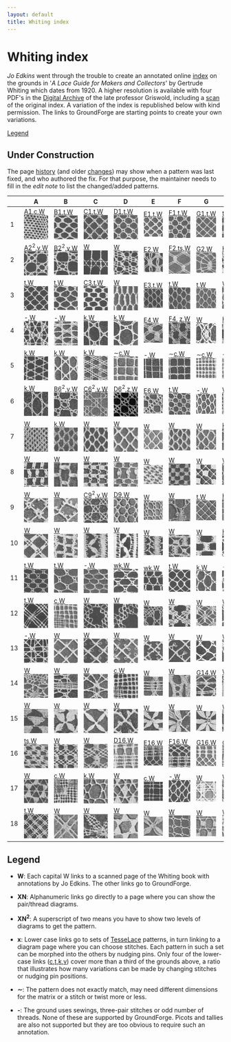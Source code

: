 ```yaml
---
layout: default
title: Whiting index
---
```


Whiting index
=============

*Jo Edkins* went through the trouble to create an annotated online [index] on the grounds in
'_A Lace Guide for Makers and Collectors_' by Gertrude Whiting which dates from 1920. A higher resolution is available with four PDF's in the [Digital Archive] of the late professor Griswold,
including a [scan] of the original index. A variation of the index is republished below with kind permission. The links to GroundForge are starting points to create your own variations.

[Legend](#legend)


Under Construction
------------------

The page [history](https://github.com/d-bl/GroundForge/commits/master/docs/help/Whiting-Index.md)
(and older [changes](https://github.com/d-bl/GroundForge/wiki/Whiting-Index/_history))
may show when a pattern was last fixed, and who authored the fix.
For that purpose, the maintainer needs to fill in the _edit note_ to list the changed/added patterns.


[c]: /GroundForge/sheet.html?patch=88%0A11;bricks&patch=66%0A22;bricks&patch=88%0A99%0A11%0A00;bricks&patch=66%0A11%0A88%0A22;bricks&patch=66%0A99%0A22%0A00;bricks
[t]: /GroundForge/sheet.html?patch=53%0A53%0A53%0A5-;bricks&patch=5663%0A5663;checker&patch=53%0A5-;bricks&patch=563%0A563%0A563;checker&patch=53%0A53;checker&patch=5632%0A5632;checker&patch5353%0A5353;bricks&patch=5-%0A-5;checker&patch=5353%0A5353%0A5-5-%0A-5-5;checker&patch=5632%0A56-2%0A5-5-%0A-535;checker&patch=53%0A5-%0A-5%0A5-;bricks&patch=44%0A77%0A44%0A77;bricks&patch=44%0A44%0A77%0A77;bricks&patch=66%0A88%0A66%0A11;bricks&patch=66%0A66%0A88%0A11;checker&patch=66%0A66%0A99%0A00;checker&patch=6;checker&patch=566-%0A66-5%0A6-56%0A-566;checker
[v]: /GroundForge/sheet.html?patch=5831%0A-4-7;bricks&patch=-437%0A34-7;bricks&patch=4830%0A--77;bricks
[k]: /GroundForge/sheet.html?patch=B-C-%0A---5%0AC-B-%0A-5--;checker&patch=5831%0A-4-7;checker&patch=68%0A-4;checker&patch=-4-7%0A5---%0A-C-B%0A3158;bricks&patch=5-O-E-%0A-E-5-O%0A5-O-E-;bricks
[wk]: /GroundForge/sheet.html?patch=6868%0A-4-4%0A2121%0A-7-7;checker&patch=L-O-L-O-%0A---5---5%0AH-E-H-E-%0A-5---5--;bricks
[ts]: /GroundForge/sheet.html?patch=5-5-%0A-5--%0AB-C-%0A-5-5;bricks&patch=5632%0A34-7;bricks&patch=256-%0A---5%0AC3B-;bricks&patch=4373%0A5-53;bricks
[z]: /GroundForge/sheet.html?patch=1483%0A8-48;bricks&patch=C-B-%0A-5--%0AB8D-%0A-4--;bricks&patch=-48-%0AB--2%0A8-B8;bricks&patch=-4--%0AB-C3%0A8-48;bricks

[A1]: /GroundForge/?m=88%0A11;bricks;7;5;0;0&s1=ct
[B1]: /GroundForge/?m=5-;bricks;7;5;0;0&s1=ctctpctct
[C1]: /GroundForge/?m=5-;bricks;7;5;0;0&s1=ctpct
[D1]: /GroundForge/?m=5-;bricks;7;5;0;0&s1=cttpctt
[E1]: /GroundForge/?m=5-;bricks;7;5;0;0&s1=ctpcttt
[F1]: /GroundForge/?m=5-;bricks;7;5;0;0&s1=cttpcttt
[G1]: /GroundForge/?m=5-;bricks;7;5;0;0&s1=cttt

[A2]: /GroundForge/?m=-5%3Bbricks%3B7%3B5%3B0%3B0&s1=A1%3Dctct&s2=ctct%20A14%3Dct%20A15%3Dct&s3=
[B2]: /GroundForge/?m=-5%3Bbricks%3B7%3B5%3B0%3B0&s1=ctct&s2=ctct&s3=
[E2]: /GroundForge/?m=5---5---%0A-CD632AB%0A5666-222%3Bbricks%3B24%3B24%3B0%3B0&s1=ctc%20C2%3Dctctttctc%20A3%3Dctclll%20B1%3Dctclll%20E3%3Dctcrrr%20D1%3Dctcrrr%20G2%3Dctctctc&s2=&s3=
[F2]: /GroundForge/?m=-5--%0AB-C-%0A-5-5%0A5-5-%3Bbricks%3B24%3B24%3B0%3B0&s1=ctc%20B3%3Dctcttctc%20A4%3Dctcll%20D1%3Dctctt%20%20C4%3Dctcrr&s2=&s3=
[G2]: /GroundForge/?m=5----5----%0A-CDD632AAB%0A5666632222%0A5666632222%0A56666-2222%3Bbricks%3B24%3B24%3B0%3B0&s1=ctct%20C1%3Dctc%20G2%3Dctc%20I2%3Dctc%20F3%3Dctc%20J3%3Dctc%20H2%3Dctc%20G3%3Dctc%20I3%3Dctc%20G5%3Dctc%20I5%3Dctc%20H1%3Dctc%20H4%3Dcttc%20F5%3Dctcl%20G1%3Dctcl%20J5%3Dctcr%20I1%3Dctcr&s2=&s3=
[H2]: /GroundForge/?m=5---5---%0A-CD632AB%0A56663222%0A5666-222%3Bbricks%3B24%3B24%3B0%3B0&s1=cttctt%20C2%3Dctctt%20C4%3Dctc%20F1%3Dctc%20E2%3Dctc%20H1%3Dctc%20G1%3Dctc%20F2%3Dctc%20A2%3Dctc%20H2%3Dctc%20G3%3Dctcctc%20F4%3Dctc%20H4%3Dctc%20C1%3Dctc%20E4%3Dctcll%20%20B1%3Dctcll%20A4%3Dctcrr%20D1%3Dctcrr&s2=cross%3Dctc%20twist%3Dctc&s3=

[C3]: /GroundForge/?m=5-;bricks;7;5;0;0&s1=ctctpctctt
[E3]: /GroundForge/?m=-5%3Bbricks%3B7%3B5%3B0%3B0&s1=A1%3Dctt&s2=&s3=

[E4]: /GroundForge/?m=-5----%0AB-CD-A%0A256-5-%0A-5-535%0A5-56-2%3Bbricks%3B24%3B24%3B0%3B0&s1=ctc%20A4%3Dctctctc%20C5%3Dctcrr%20B1%3Dctcrr%20E5%3Dctcll%20F1%3Dctcll%20D2%3Dctctt&s2=&s3=
[F4]: /GroundForge/?m=1483%0A8-48%3Bbricks%3B16%3B16%3B0%3B0&s1=ctc%20A2%3Dctcllctc%20C2%3Dctcrrctc
[H4]: /GroundForge/?m=5-25-56-%0A-5--5--5%0A5-C6-2B-%3Bbricks%3B16%3B16%3B0%3B0&s1=ctc%20G3%3Dctcttctc%20A1%3Dctcll%20B2%3Dctcll%20E1%3Dctcrr%20D2%3Dctcrr&s2=&s3=

[C6]: /GroundForge/?m=-5%3Bbricks%3B7%3B5%3B0%3B0&s1=A1%3Dctct&s2=ct%20A10%3Dctct%20A13%3Dctct&s3=
[B6]: /GroundForge/?m=-5%3Bbricks%3B7%3B5%3B0%3B0&s1=ctct&s2=cttctt&s3=
[D6]: /GroundForge/?m=-5%3Bbricks%3B7%3B5%3B0%3B0&s1=crclct&s2=ct%20A10%3Dctct%20A11%3Dctct%20A13%3Dctct%20A14%3Dctct&s3=
[E6]: /GroundForge/?m=1488-483%208-483148%20831488-4%20488-4831%3Bbricks%3B12%3B10%3B0%3B0&s1=ct%20F3%3Dctct%20E4%3Dctct%20G4%3Dctct%20B1%3Dctct%20H1%3Dctct%20C4%3Dctct%20A2%3Dctct%20H3%3Dctct%20B3%3Dctct%20A4%3Dctct%20D1%3Dctct%20C2%3Dctct%20E2%3Dctct%20D3%3Dctct%20F1%3Dctct%20G4%3Dctct%20G2%3Dctct&s2=&s3=

[C9]: /GroundForge/?m=-5%3Bbricks%3B7%3B5%3B0%3B0&s1=ctct&s2=ctcttt&s3=
[D9]: /GroundForge/?m=5-%0A-5%3Bchecker%3B8%3B8%3B0%3B0&s1=A1%3Dctctt%20B2%3Dctt&s2=&s3=
[H9]: /GroundForge/?m=5-;bricks;7;7;0;0&s1=ctcttptctcttt

[H10]: /GroundForge/?m=54---7%2C%20-79-04%2C%205-158-%2C%20-5-5-5%2C%205-535-%2C%20-24-76%3Bchecker%3B18%3B18%3B0%3B0&s1=ctct%20A1%3Dctcttt%20F2%3Dctctrr%20B2%3Dctctll%20D2%3DA5%3Dctctctct%20C4%3DE4%3Dctctt%20E6%3DC6%3Dtctct&s2=cross%3Dctc%20twist%3Dctc&s3=

[G14]: /GroundForge/?m=5-%0A12%0A88%0A4-%3Bbricks%3B16%3B11%3B0%3B0&s1=ctc%20A2%3Dctctt%20B4%3Dctcll%20B1%3Dctcrr&s2=&s3=

[D16]: /GroundForge/?m=-5-%0AE-2%0A8-M%0AF-1%0A8-M%3Bchecker%3B16%3B16%3B0%3B0&s1=ctc%20A5%3Dctcll%20C1%3Dctcrr%20A2%3Dctcll%0AC3%3Dctcrr&s2=&s3=
[E16]: /GroundForge/?m=-5-L-H%0AH-E-21%0A-O8-M8%0A-1F-1F%0A-M86-M%0A5-4-K-%3Bchecker%3B16%3B16%3B0%3B0&s1=C6%3Dctcll%20F6%3Dctcll%20E1%3Dctcrr%20B1%3Dctcrr%20C2%3Dctcll%20F2%3Dctcll%20D3%3Dctcrr%20B3%3Dctcrr%20E4%3Dtctct%20B5%3Dtctct&s2=&s3=
[F16]: /GroundForge/?m=5-%0A-5%0A5-%0A12%0A99%0A11%0A66%0A4-%3Bbricks%3B19%3B9%3B0%3B0&s1=ctc%20B7%3Dtctct%20A8%3Dctct%20B2%3Dctcll%20B3%3Dctcrr%20A4%3Dctcll%20B5%3Dctcrr&s2=&s3=
[G16]: /GroundForge/?m=5-%0A-5%0A5-%0A12%0A88%0A4-%3Bbricks%3B16%3B9%3B0%3B0&s1=ctc%20A6%3Dctctt%20B5%3Dctctt%20B2%3Dctcll%20B3%3Dctcrr%20A4%3Dctctt%20&s2=&s3=

|   | A | B | C | D | E | F | G | H |
|---|---|---|---|---|---|---|---|---|
|  1 | [A1],[c],[W][P70]![](w/page70a.gif) | [B1],[t],[W][P94]![](w/page94a.gif) | [C1],[t],[W][P114]![](w/page114a.gif) | [D1],[t],[W][P134]![](w/page134a.gif) | [E1],[t],[W][P155]![](w/page155a.gif) | [F1],[t],[W][P177]![](w/page177a.gif) | [G1],[t],[W][P198]![](w/page198a.gif) | [t],[W][P219]![](w/page219a.gif) |
|  2 | [A2]<sup>2</sup>,[v],[W][P71]![](w/page71a.gif) | [B2]<sup>2</sup>,[v],[W][P95]![](w/page95a.gif) | [W][P115]![](w/page115a.gif) | [W][P135]![](w/page135a.gif) | [E2],[W][P156]![](w/page156a.gif) | [F2],[ts],[W][P178]![](w/page178a.gif) | [G2],[W][P199]![](w/page199a.gif) | [H2],[W][P220]![](w/page220a.gif) |
|  3 | [t],[W][P73]![](w/page73a.gif) | [t],[W][P96]![](w/page96a.gif) | [C3],[t],[W][P117]![](w/page117a.gif) | [W][P136]![](w/page136a.gif) | [E3],[t],[W][P157]![](w/page157a.gif) | [t],[W][P179]![](w/page179a.gif) | [t],[W][P200]![](w/page200a.gif) | [W][P221]![](w/page221a.gif) |
|  4 | -,[W][P74]![](w/page74a.gif) | -,[W][P97]![](w/page97a.gif) | [k],[W][P118]![](w/page118a.gif) | [k],[W][P137]![](w/page137a.gif) | [E4],[W][P158]![](w/page158a.gif) | [F4], [z],[W][P180]![](w/page180a.gif) | [W][P201]![](w/page201a.gif) | [H4],[v],[W][P222]![](w/page222a.gif) |
|  5 | [k],[W][P75]![](w/page75a.gif) | [k],[W][P98]![](w/page98a.gif) | [k],[W][P119]![](w/page119a.gif) | &sim;[c],[W][P138]![](w/page138a.gif) | -,[W][P159]![](w/page159a.gif) | &sim;[c],[W][P181]![](w/page181a.gif) | &sim;[c],[W][P203]![](w/page203a.gif) | &sim;[c],[W][P224]![](w/page224a.gif) |
|  6 | [k],[W][P76]![](w/page76a.gif) | [B6]<sup>2</sup>,[v],[W][P99]![](w/page99a.gif) | [C6]<sup>2</sup>,[v],[W][P120]![](w/page120a.gif) | [D6]<sup>2</sup>,[z],[W][P139]![](w/page139a.gif) | [E6],[W][P160]![](w/page160a.gif) | [t],[W][P182]![](w/page182a.gif) | -,[W][P204]![](w/page204a.gif) | [W][P225]![](w/page225a.gif) |
|  7 | [W][P77]![](w/page77a.gif) | [k],[W][P100]![](w/page100a.gif) | [W][P121]![](w/page121a.gif) | [W][P140]![](w/page140a.gif) | [W][P161]![](w/page161a.gif) | [W][P183]![](w/page183a.gif) | [W][P205]![](w/page205a.gif) | [k],[W][P226]![](w/page226a.gif) |
|  8 | [W][P79]![](w/page79a.gif) | [W][P101]![](w/page101a.gif) | [W][P122]![](w/page122a.gif) | [W][P141]![](w/page141a.gif) | [W][P162]![](w/page162a.gif) | [W][P184]![](w/page184a.gif) | [W][P206]![](w/page206a.gif) | [W][P227]![](w/page227a.gif) |
|  9 | [W][P80]![](w/page80a.gif) | [W][P102]![](w/page102a.gif) | [C9]<sup>2</sup>,[v],[W][P123]![](w/page123a.gif) | [D9],[W][P142]![](w/page142a.gif) | [W][P163]![](w/page163a.gif) | [W][P185]![](w/page185a.gif) | [t],[W][P207]![](w/page207a.gif) | [H9],[t],[W][P229]![](w/page229a.gif) |
|  10 | [W][P82]![](w/page82a.gif) | [W][P103]![](w/page103a.gif) | [W][P124]![](w/page124a.gif) | [W][P143]![](w/page143a.gif) | [W][P164]![](w/page164a.gif) | [W][P187]![](w/page187a.gif) | [W][P208]![](w/page208a.gif) | [H10],[W][P230]![](w/page230a.gif) |
|  11 | [t],[W][P83]![](w/page83a.gif) | [t],[W][P104]![](w/page104a.gif) | -,[W][P125]![](w/page125a.gif) | [wk],[W][P144]![](w/page144a.gif) | [wk],[W][P166]![](w/page166a.gif) | [t],[W][P189]![](w/page189a.gif) | [k],[W][P209]![](w/page209a.gif) | -,[W][P231]![](w/page231a.gif) |
|  12 | [t],[W][P84]![](w/page84a.gif) | [c],[W][P105]![](w/page105a.gif) | [W][P126]![](w/page126a.gif) | [W][P145]![](w/page145a.gif) | [W][P167]![](w/page167a.gif) | [W][P190]![](w/page190a.gif) | [W][P210]![](w/page210a.gif) | [W][P232]![](w/page232a.gif) |
|  13 | -,[W][P85]![](w/page85a.gif) | [W][P106]![](w/page106a.gif) | [W][P128]![](w/page128a.gif) | [W][P147]![](w/page147a.gif) | [W][P169]![](w/page169a.gif) | [W][P192]![](w/page192a.gif) | [W][P211]![](w/page211a.gif) | [W][P234]![](w/page234a.gif) |
|  14 | [W][P87]![](w/page87a.gif) | [W][P107]![](w/page107a.gif) | [W][P129]![](w/page129a.gif) | [c],[W][P148]![](w/page148a.gif) | [W][P171]![](w/page171a.gif) | [W][P193]![](w/page193a.gif) | [G14],[W][P212]![](w/page212a.gif) | [W][P235]![](w/page235a.gif) |
|  15 | [W][P89]![](w/page89a.gif) | [W][P109]![](w/page109a.gif) | [W][P130]![](w/page130a.gif) | [W][P149]![](w/page149a.gif) | [W][P173]![](w/page173a.gif) | [W][P194]![](w/page194a.gif) | [W][P213]![](w/page213a.gif) | [W][P237]![](w/page237a.gif) |
|  16 | [ts],[W][P90]![](w/page90a.gif) | [W][P110]![](w/page110a.gif) | [W][P131]![](w/page131a.gif) | [D16],[W][P150]![](w/page150a.gif) | [E16],[W][P174]![](w/page174a.gif) | [F16],[W][P195]![](w/page195a.gif) | [G16],[W][P214]![](w/page214a.gif) | [c],[W][P238]![](w/page238a.gif) |
|  17 | [W][P91]![](w/page91a.gif) | [c],[W][P111]![](w/page111a.gif) | [k],[W][P132]![](w/page132a.gif) | [W][P151]![](w/page151a.gif) | [c],[W][P175]![](w/page175a.gif) | -,[W][P196]![](w/page196a.gif) | [W][P215]![](w/page215a.gif) | [W][P239]![](w/page239a.gif) |
|  18 | [t],[W][P93]![](w/page93a.gif) | [W][P112]![](w/page112a.gif) | [W][P133]![](w/page133a.gif) | [W][P153]![](w/page153a.gif) | [W][P176]![](w/page176a.gif) | [W][P197]![](w/page197a.gif) | [W][P217]![](w/page217a.gif) | [W][P241]![](w/page241a.gif) |

[P70]: http://www.gwydir.demon.co.uk/jo/lace/whiting/page70.htm
[P71]: http://www.gwydir.demon.co.uk/jo/lace/whiting/page71.htm
[P73]: http://www.gwydir.demon.co.uk/jo/lace/whiting/page73.htm
[P74]: http://www.gwydir.demon.co.uk/jo/lace/whiting/page74.htm
[P75]: http://www.gwydir.demon.co.uk/jo/lace/whiting/page75.htm
[P76]: http://www.gwydir.demon.co.uk/jo/lace/whiting/page76.htm
[P77]: http://www.gwydir.demon.co.uk/jo/lace/whiting/page77.htm
[P79]: http://www.gwydir.demon.co.uk/jo/lace/whiting/page79.htm

[P80]: http://www.gwydir.demon.co.uk/jo/lace/whiting/page80.htm
[P82]: http://www.gwydir.demon.co.uk/jo/lace/whiting/page82.htm
[P83]: http://www.gwydir.demon.co.uk/jo/lace/whiting/page83.htm
[P84]: http://www.gwydir.demon.co.uk/jo/lace/whiting/page84.htm
[P85]: http://www.gwydir.demon.co.uk/jo/lace/whiting/page85.htm
[P87]: http://www.gwydir.demon.co.uk/jo/lace/whiting/page87.htm
[P89]: http://www.gwydir.demon.co.uk/jo/lace/whiting/page89.htm

[P90]: http://www.gwydir.demon.co.uk/jo/lace/whiting/page90.htm
[P91]: http://www.gwydir.demon.co.uk/jo/lace/whiting/page91.htm
[P93]: http://www.gwydir.demon.co.uk/jo/lace/whiting/page93.htm
[P94]: http://www.gwydir.demon.co.uk/jo/lace/whiting/page94.htm
[P95]: http://www.gwydir.demon.co.uk/jo/lace/whiting/page95.htm
[P96]: http://www.gwydir.demon.co.uk/jo/lace/whiting/page96.htm
[P97]: http://www.gwydir.demon.co.uk/jo/lace/whiting/page97.htm
[P98]: http://www.gwydir.demon.co.uk/jo/lace/whiting/page98.htm
[P99]: http://www.gwydir.demon.co.uk/jo/lace/whiting/page99.htm

[P100]: http://www.gwydir.demon.co.uk/jo/lace/whiting/page100.htm
[P101]: http://www.gwydir.demon.co.uk/jo/lace/whiting/page101.htm
[P102]: http://www.gwydir.demon.co.uk/jo/lace/whiting/page102.htm
[P103]: http://www.gwydir.demon.co.uk/jo/lace/whiting/page103.htm
[P104]: http://www.gwydir.demon.co.uk/jo/lace/whiting/page104.htm
[P105]: http://www.gwydir.demon.co.uk/jo/lace/whiting/page105.htm
[P106]: http://www.gwydir.demon.co.uk/jo/lace/whiting/page106.htm
[P107]: http://www.gwydir.demon.co.uk/jo/lace/whiting/page107.htm
[P109]: http://www.gwydir.demon.co.uk/jo/lace/whiting/page109.htm

[P110]: http://www.gwydir.demon.co.uk/jo/lace/whiting/page110.htm
[P111]: http://www.gwydir.demon.co.uk/jo/lace/whiting/page111.htm
[P112]: http://www.gwydir.demon.co.uk/jo/lace/whiting/page112.htm
[P113]: http://www.gwydir.demon.co.uk/jo/lace/whiting/page113.htm
[P114]: http://www.gwydir.demon.co.uk/jo/lace/whiting/page114.htm
[P115]: http://www.gwydir.demon.co.uk/jo/lace/whiting/page115.htm
[P116]: http://www.gwydir.demon.co.uk/jo/lace/whiting/page116.htm
[P117]: http://www.gwydir.demon.co.uk/jo/lace/whiting/page117.htm
[P118]: http://www.gwydir.demon.co.uk/jo/lace/whiting/page118.htm
[P119]: http://www.gwydir.demon.co.uk/jo/lace/whiting/page119.htm

[P120]: http://www.gwydir.demon.co.uk/jo/lace/whiting/page120.htm
[P121]: http://www.gwydir.demon.co.uk/jo/lace/whiting/page121.htm
[P122]: http://www.gwydir.demon.co.uk/jo/lace/whiting/page122.htm
[P123]: http://www.gwydir.demon.co.uk/jo/lace/whiting/page123.htm
[P124]: http://www.gwydir.demon.co.uk/jo/lace/whiting/page124.htm
[P125]: http://www.gwydir.demon.co.uk/jo/lace/whiting/page125.htm
[P126]: http://www.gwydir.demon.co.uk/jo/lace/whiting/page126.htm
[P128]: http://www.gwydir.demon.co.uk/jo/lace/whiting/page128.htm
[P129]: http://www.gwydir.demon.co.uk/jo/lace/whiting/page129.htm

[P130]: http://www.gwydir.demon.co.uk/jo/lace/whiting/page130.htm
[P131]: http://www.gwydir.demon.co.uk/jo/lace/whiting/page131.htm
[P132]: http://www.gwydir.demon.co.uk/jo/lace/whiting/page132.htm
[P133]: http://www.gwydir.demon.co.uk/jo/lace/whiting/page133.htm
[P134]: http://www.gwydir.demon.co.uk/jo/lace/whiting/page134.htm
[P135]: http://www.gwydir.demon.co.uk/jo/lace/whiting/page135.htm
[P136]: http://www.gwydir.demon.co.uk/jo/lace/whiting/page136.htm
[P137]: http://www.gwydir.demon.co.uk/jo/lace/whiting/page137.htm
[P138]: http://www.gwydir.demon.co.uk/jo/lace/whiting/page138.htm
[P139]: http://www.gwydir.demon.co.uk/jo/lace/whiting/page139.htm

[P140]: http://www.gwydir.demon.co.uk/jo/lace/whiting/page140.htm
[P141]: http://www.gwydir.demon.co.uk/jo/lace/whiting/page141.htm
[P142]: http://www.gwydir.demon.co.uk/jo/lace/whiting/page142.htm
[P143]: http://www.gwydir.demon.co.uk/jo/lace/whiting/page143.htm
[P144]: http://www.gwydir.demon.co.uk/jo/lace/whiting/page144.htm
[P145]: http://www.gwydir.demon.co.uk/jo/lace/whiting/page145.htm
[P147]: http://www.gwydir.demon.co.uk/jo/lace/whiting/page147.htm
[P148]: http://www.gwydir.demon.co.uk/jo/lace/whiting/page148.htm
[P149]: http://www.gwydir.demon.co.uk/jo/lace/whiting/page149.htm

[P150]: http://www.gwydir.demon.co.uk/jo/lace/whiting/page150.htm
[P151]: http://www.gwydir.demon.co.uk/jo/lace/whiting/page151.htm
[P153]: http://www.gwydir.demon.co.uk/jo/lace/whiting/page153.htm
[P155]: http://www.gwydir.demon.co.uk/jo/lace/whiting/page155.htm
[P156]: http://www.gwydir.demon.co.uk/jo/lace/whiting/page156.htm
[P157]: http://www.gwydir.demon.co.uk/jo/lace/whiting/page157.htm
[P158]: http://www.gwydir.demon.co.uk/jo/lace/whiting/page158.htm
[P159]: http://www.gwydir.demon.co.uk/jo/lace/whiting/page159.htm

[P160]: http://www.gwydir.demon.co.uk/jo/lace/whiting/page160.htm
[P161]: http://www.gwydir.demon.co.uk/jo/lace/whiting/page161.htm
[P162]: http://www.gwydir.demon.co.uk/jo/lace/whiting/page162.htm
[P163]: http://www.gwydir.demon.co.uk/jo/lace/whiting/page163.htm
[P164]: http://www.gwydir.demon.co.uk/jo/lace/whiting/page164.htm
[P166]: http://www.gwydir.demon.co.uk/jo/lace/whiting/page166.htm
[P167]: http://www.gwydir.demon.co.uk/jo/lace/whiting/page167.htm
[P169]: http://www.gwydir.demon.co.uk/jo/lace/whiting/page169.htm

[P171]: http://www.gwydir.demon.co.uk/jo/lace/whiting/page171.htm
[P173]: http://www.gwydir.demon.co.uk/jo/lace/whiting/page173.htm
[P174]: http://www.gwydir.demon.co.uk/jo/lace/whiting/page174.htm
[P175]: http://www.gwydir.demon.co.uk/jo/lace/whiting/page175.htm
[P176]: http://www.gwydir.demon.co.uk/jo/lace/whiting/page176.htm
[P177]: http://www.gwydir.demon.co.uk/jo/lace/whiting/page177.htm
[P178]: http://www.gwydir.demon.co.uk/jo/lace/whiting/page178.htm
[P179]: http://www.gwydir.demon.co.uk/jo/lace/whiting/page179.htm

[P180]: http://www.gwydir.demon.co.uk/jo/lace/whiting/page180.htm
[P181]: http://www.gwydir.demon.co.uk/jo/lace/whiting/page181.htm
[P182]: http://www.gwydir.demon.co.uk/jo/lace/whiting/page182.htm
[P183]: http://www.gwydir.demon.co.uk/jo/lace/whiting/page183.htm
[P184]: http://www.gwydir.demon.co.uk/jo/lace/whiting/page184.htm
[P185]: http://www.gwydir.demon.co.uk/jo/lace/whiting/page185.htm
[P187]: http://www.gwydir.demon.co.uk/jo/lace/whiting/page187.htm
[P189]: http://www.gwydir.demon.co.uk/jo/lace/whiting/page189.htm

[P190]: http://www.gwydir.demon.co.uk/jo/lace/whiting/page190.htm
[P192]: http://www.gwydir.demon.co.uk/jo/lace/whiting/page192.htm
[P193]: http://www.gwydir.demon.co.uk/jo/lace/whiting/page193.htm
[P194]: http://www.gwydir.demon.co.uk/jo/lace/whiting/page194.htm
[P195]: http://www.gwydir.demon.co.uk/jo/lace/whiting/page195.htm
[P196]: http://www.gwydir.demon.co.uk/jo/lace/whiting/page196.htm
[P197]: http://www.gwydir.demon.co.uk/jo/lace/whiting/page197.htm
[P198]: http://www.gwydir.demon.co.uk/jo/lace/whiting/page198.htm
[P199]: http://www.gwydir.demon.co.uk/jo/lace/whiting/page199.htm

[P200]: http://www.gwydir.demon.co.uk/jo/lace/whiting/page200.htm
[P201]: http://www.gwydir.demon.co.uk/jo/lace/whiting/page201.htm
[P203]: http://www.gwydir.demon.co.uk/jo/lace/whiting/page203.htm
[P204]: http://www.gwydir.demon.co.uk/jo/lace/whiting/page204.htm
[P205]: http://www.gwydir.demon.co.uk/jo/lace/whiting/page205.htm
[P206]: http://www.gwydir.demon.co.uk/jo/lace/whiting/page206.htm
[P207]: http://www.gwydir.demon.co.uk/jo/lace/whiting/page207.htm
[P208]: http://www.gwydir.demon.co.uk/jo/lace/whiting/page208.htm
[P209]: http://www.gwydir.demon.co.uk/jo/lace/whiting/page209.htm

[P210]: http://www.gwydir.demon.co.uk/jo/lace/whiting/page210.htm
[P211]: http://www.gwydir.demon.co.uk/jo/lace/whiting/page211.htm
[P212]: http://www.gwydir.demon.co.uk/jo/lace/whiting/page212.htm
[P213]: http://www.gwydir.demon.co.uk/jo/lace/whiting/page213.htm
[P214]: http://www.gwydir.demon.co.uk/jo/lace/whiting/page214.htm
[P215]: http://www.gwydir.demon.co.uk/jo/lace/whiting/page215.htm
[P217]: http://www.gwydir.demon.co.uk/jo/lace/whiting/page217.htm
[P219]: http://www.gwydir.demon.co.uk/jo/lace/whiting/page219.htm

[P220]: http://www.gwydir.demon.co.uk/jo/lace/whiting/page220.htm
[P221]: http://www.gwydir.demon.co.uk/jo/lace/whiting/page221.htm
[P222]: http://www.gwydir.demon.co.uk/jo/lace/whiting/page222.htm
[P224]: http://www.gwydir.demon.co.uk/jo/lace/whiting/page224.htm
[P225]: http://www.gwydir.demon.co.uk/jo/lace/whiting/page225.htm
[P226]: http://www.gwydir.demon.co.uk/jo/lace/whiting/page226.htm
[P227]: http://www.gwydir.demon.co.uk/jo/lace/whiting/page227.htm
[P229]: http://www.gwydir.demon.co.uk/jo/lace/whiting/page229.htm

[P230]: http://www.gwydir.demon.co.uk/jo/lace/whiting/page230.htm
[P231]: http://www.gwydir.demon.co.uk/jo/lace/whiting/page231.htm
[P232]: http://www.gwydir.demon.co.uk/jo/lace/whiting/page232.htm
[P234]: http://www.gwydir.demon.co.uk/jo/lace/whiting/page234.htm
[P235]: http://www.gwydir.demon.co.uk/jo/lace/whiting/page235.htm
[P237]: http://www.gwydir.demon.co.uk/jo/lace/whiting/page237.htm
[P238]: http://www.gwydir.demon.co.uk/jo/lace/whiting/page238.htm
[P239]: http://www.gwydir.demon.co.uk/jo/lace/whiting/page239.htm

[P241]: http://www.gwydir.demon.co.uk/jo/lace/whiting/page241.htm


Legend
------

* **W**:
  Each capital W links to a scanned page of the Whiting book with annotations by Jo Edkins.
  The other links go to GroundForge.

* **XN**: Alphanumeric links
  go directly to a page where you can show the pair/thread diagrams.

* **XN<sup>2</sup>**:
  A superscript of two means you have to show two levels of diagrams to get the pattern.

* **x**: Lower case links
  go to sets of [TesseLace](/GroundForge/help/TesseLace-Index) patterns,
  in turn linking to a diagram page where you can choose stitches.
  Each pattern in such a set can be morphed into the others by nudging pins.
  Only four of the lower-case links ([c],[t],[k],[v]) cover more than a third of the grounds above, a ratio that illustrates
  how many variations can be made by changing stitches or nudging pin positions.
  
* **&sim;**:
  The pattern does not exactly match, may need different dimensions for the matrix or a stitch or twist more or less.

* **-**:
  The ground uses sewings, three-pair stitches or odd number of threads.
  None of these are supported by GroundForge.
  Picots and tallies are also not supported but they are too obvious to require such an annotation.


[reversed engineering]: /GroundForge/help/Reversed-engineering-of-patterns
[Marian Tempels]: https://github.com/MAETempels
[index]: http://www.gwydir.demon.co.uk/jo/lace/whiting/index.htm#picindex
[scan]: https://www2.cs.arizona.edu/patterns/weaving/books/whiting.jpg
[Digital Archive]: https://www2.cs.arizona.edu/patterns/weaving/lace.html#books

